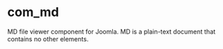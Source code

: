 # com_md
MD file viewer component for Joomla. MD is a plain-text document that contains no other elements. 
